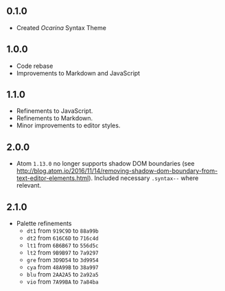 ## 0.1.0
- Created *Ocarina* Syntax Theme

## 1.0.0
- Code rebase
- Improvements to Markdown and JavaScript

## 1.1.0
- Refinements to JavaScript.
- Refinements to Markdown.
- Minor improvements to editor styles.

## 2.0.0
- Atom `1.13.0` no longer supports shadow DOM boundaries (see http://blog.atom.io/2016/11/14/removing-shadow-dom-boundary-from-text-editor-elements.html). Included necessary `.syntax--` where relevant.

## 2.1.0
- Palette refinements
    - `dt1` from `919C9D` to `88a99b`
    - `dt2` from `616C6D` to `716c4d`
    - `lt1` from `6B6B67` to `556d5c`
    - `lt2` from `9B9B97` to `7a9297`
    - `gre` from `3D9D54` to `3d9954`
    - `cya` from `48A99B` to `38a997`
    - `blu` from `2AA2A5` to `2a92a5`
    - `vio` from `7A99BA` to `7a84ba`
